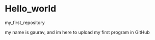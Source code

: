 # Hello_world
my_first_repository

my name is gaurav, and im here to upload my first program in GitHub

